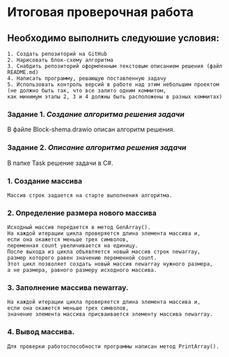 # **Итоговая проверочная работа**

## **Необходимо выполнить следуюшие условия:**
    1. Создать репозиторий на GitHub
    2. Нарисовать блок-схему алгоритма
    3. Снабдить репозиторий оформленным текстовым описанием решения (файл README.md)
    4. Написать программу, решающую поставленную задачу
    5. Использовать контроль версий в работе над этим небольшим проектом 
    (не должно быть так, что все залито одним коммитом, 
    как минимум этапы 2, 3 и 4 должны быть расположены в разных коммитах)

### **Задание 1.** *Создание алгоритма решения задачи*
В файле Block-shema.drawio описан алгоритм решения.

### **Задание 2.** *Описание алгоритма решения задачи*
В папке Task решение задачи в C#.

### 1. Создание массива
    Массив строк задается на старте выполнения алгоритма.

### 2. Определение размера нового массива
    Исходный массив передается в метод GenArray(). 
    На каждой итерации цикла проверяется длина элемента массива и, 
    если она окажется меньше трех символов, 
    переменная count увеличивается на единицу. 
    После выхода из цикла объявляется новый массив строк newarray, 
    размер которого равен значению переменной count. 
    Этот цикл позволяет создать новый массив newarray нужного размера, 
    а не размера, равного размеру исходного массива.

### 3. Заполнение массива **newarray**.
    На каждой итерации цикла проверяется длина элемента массива и, 
    если она окажется меньше трех символов, 
    значение элемента массива присваивается элементу массива newarray.

### 4. Вывод массива.
    Для проверки работоспособности программы написан метод PrintArray().
